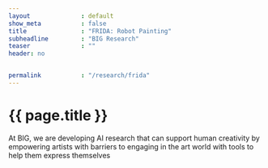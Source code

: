 ```yaml
---
layout              : default
show_meta           : false
title               : "FRIDA: Robot Painting"
subheadline         : "BIG Research"
teaser              : ""
header: no


permalink           : "/research/frida"
---
```


<div class="row">
    <h1>{{ page.title }}</h1>
    <p>At BIG, we are developing AI research that can support human creativity by empowering artists with barriers to engaging in the art world with tools to help them express themselves</p>
</div>

